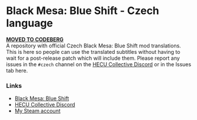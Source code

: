 # Black Mesa: Blue Shift - Czech language
**[MOVED TO CODEBERG](https://codeberg.org/Fjuro/bm-bs-cz)**<br>
A repository with official Czech Black Mesa: Blue Shift mod translations. This is here so people can use the translated subtitles without having to wait for a post-release patch which will include them. Please report any issues in the `#czech` channel on the [HECU Collective Discord](https://discord.gg/WDgquZTg2u) or in the Issues tab here.

### Links
- [Black Mesa: Blue Shift](https://www.moddb.com/mods/black-mesa-blue-shift-remake)
- [HECU Collective Discord](https://discord.gg/YYTYHJq3XB)
- [My Steam account](https://steamcommunity.com/id/Fjuro)
